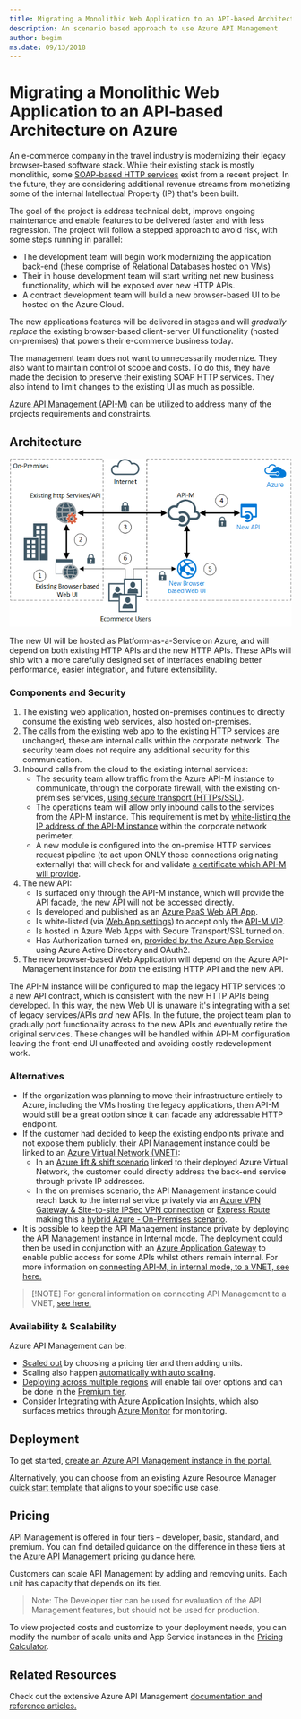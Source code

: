 ```yaml
---
title: Migrating a Monolithic Web Application to an API-based Architecture on Azure
description: An scenario based approach to use Azure API Management
author: begim
ms.date: 09/13/2018
---
```


# Migrating a Monolithic Web Application to an API-based Architecture on Azure

An e-commerce company in the travel industry is modernizing their legacy browser-based software stack.  While their existing stack is mostly monolithic, some [SOAP-based HTTP services][soap] exist from a recent project. In the future, they are considering additional revenue streams from monetizing some of the internal Intellectual Property (IP) that's been built.

The goal of the project is address technical debt, improve ongoing maintenance and enable features to be delivered faster and with less regression.  The project will follow a stepped approach to avoid risk, with some steps running in parallel:

* The development team will begin work modernizing the application back-end (these comprise of Relational Databases hosted on VMs)
* Their in house development team will start writing net new business functionality, which will be exposed over new HTTP APIs.
* A contract development team will build a new browser-based UI to be hosted on the Azure Cloud.

The new applications features will be delivered in stages and will *gradually replace* the existing browser-based client-server UI functionality (hosted on-premises) that powers their e-commerce business today.

The management team does not want to unnecessarily modernize. They also want to maintain control of scope and costs.  To do this, they have made the decision to preserve their existing SOAP HTTP services. They also intend to limit changes to the existing UI as much as possible.

[Azure API Management (API-M)][apim] can be utilized to address many of the projects requirements and constraints.

## Architecture

![Sample scenario architecture][architecture-diagram]

The new UI will be hosted as Platform-as-a-Service on Azure, and will depend on both existing HTTP APIs and the new HTTP APIs.  These APIs will ship with a more carefully designed set of interfaces enabling better performance, easier integration, and future extensibility.

### Components and Security

1. The existing web application, hosted on-premises continues to directly consume the existing web services, also hosted on-premises.
2. The calls from the existing web app to the existing HTTP services are unchanged, these are internal calls within the corporate network. The security team does not require any additional security for this communication.
3. Inbound calls from the cloud to the existing internal services:
    * The security team allow traffic from the Azure API-M instance to communicate, through the corporate firewall, with the existing on-premises services, [using secure transport (HTTPs/SSL)][apim-ssl].
    * The operations team will allow only inbound calls to the services from the API-M instance. This requirement is met by [white-listing the IP address of the API-M instance][apim-whitelist-ip] within the corporate network perimeter.
    * A new module is configured into the on-premise HTTP services request pipeline (to act upon ONLY those connections originating externally) that will check for and validate [a certificate which API-M will provide][apim-mutualcert-auth].
4. The new API:
    * Is surfaced only through the API-M instance, which will provide the API facade, the new API will not be accessed directly.
    * Is developed and published as an [Azure PaaS Web API App][azure-api-apps].
    * Is white-listed (via [Web App settings][azure-appservice-ip-restrict]) to accept only the [API-M VIP][apim-faq-vip].
    * Is hosted in Azure Web Apps with Secure Transport/SSL turned on.
    * Has Authorization turned on, [provided by the Azure App Service][azure-appservice-auth] using Azure Active Directory and OAuth2.
5. The new browser-based Web Application will depend on the Azure API-Management instance for *both* the existing HTTP API and the new API.

The API-M instance will be configured to map the legacy HTTP services to a new API contract, which is consistent with the new HTTP APIs being developed. In this way, the new Web UI is unaware it's integrating with a set of legacy services/APIs *and* new APIs. In the future, the project team plan to gradually port functionality across to the new APIs and eventually retire the original services. These changes will be handled within API-M configuration leaving the front-end UI unaffected and avoiding costly redevelopment work.

### Alternatives

* If the organization was planning to move their infrastructure entirely to Azure, including the VMs hosting the legacy applications, then API-M would still be a great option since it can facade any addressable HTTP endpoint.
* If the customer had decided to keep the existing endpoints private and not expose them publicly, their API Management instance could be linked to an [Azure Virtual Network (VNET)][azure-vnet]:
  * In an [Azure lift & shift scenario][azure-vm-lift-shift] linked to their deployed Azure Virtual Network, the customer could directly address the back-end service through private IP addresses.
  * In the on premises scenario, the API Management instance could reach back to the internal service privately via an [Azure VPN Gateway & Site-to-site IPSec VPN connection][azure-vpn] or [Express Route][azure-er] making this a [hybrid Azure - On-Premises scenario][azure-hybrid].
* It is possible to keep the API Management instance private by deploying the API Management instance in Internal mode. The deployment could then be used in conjunction with an [Azure Application Gateway][azure-appgw] to enable public access for some APIs whilst others remain internal. For more information on [connecting API-M, in internal mode, to a VNET, see here.][apim-vnet-internal]

>[!NOTE] For general information on connecting API Management to a VNET, [see here.][apim-vnet]

### Availability & Scalability

Azure API Management can be:

* [Scaled out][apim-scaleout] by choosing a pricing tier and then adding units.
* Scaling also happen [automatically with auto scaling][apim-autoscale].
* [Deploying across multiple regions][apim-multi-regions] will enable fail over options and can be done in the [Premium tier][apim-pricing].
* Consider [Integrating with Azure Application Insights][azure-apim-ai], which also surfaces metrics through [Azure Monitor][azure-mon] for monitoring.

## Deployment

To get started, [create an Azure API Management instance in the portal.][apim-create]

Alternatively, you can choose from an existing Azure Resource Manager [quick start template][azure-quickstart-templates-apim] that aligns to your specific use case.

## Pricing

API Management is offered in four tiers – developer, basic, standard, and premium.  You can find detailed guidance on the difference in these tiers at the [Azure API Management pricing guidance here.][apim-pricing]

Customers can scale API Management by adding and removing units. Each unit has capacity that depends on its tier.

> Note: The Developer tier can be used for evaluation of the API Management features, but should not be used for production.

To view projected costs and customize to your deployment needs, you can modify the number of scale units and App Service instances in the [Pricing Calculator][pricing-calculator].

## Related Resources

Check out the extensive Azure API Management [documentation and reference articles.][apim]

<!-- links -->
[apim-create]:/azure/api-management/get-started-create-service-instance
[apim-git]:/azure/api-management/api-management-configuration-repository-git
[apim-multi-regions]:/azure/api-management/api-management-howto-deploy-multi-region
[apim-autoscale]:/azure/api-management/api-management-howto-autoscale
[apim-scaleout]:/azure/api-management/upgrade-and-scale
[azure-apim-ai]:/azure/api-management/api-management-howto-app-insights
[azure-ai]:/azure/application-insights/
[azure-mon]:/azure/monitoring-and-diagnostics/monitoring-overview
[azure-appgw]:/azure/application-gateway/application-gateway-introduction
[apim-vnet-internal]:/azure/api-management/api-management-howto-integrate-internal-vnet-appgateway
[apim-vnet]:/azure/api-management/api-management-using-with-vnet
[azure-hybrid]:/azure/architecture/reference-architectures/hybrid-networking/
[azure-er]:/azure/expressroute/expressroute-introduction
[azure-vpn]:/azure/vpn-gateway/vpn-gateway-howto-site-to-site-resource-manager-portal
[azure-vnet]:/azure/virtual-network/virtual-networks-overview
[azure-appservice-auth]:/azure/app-service/app-service-authentication-overview#identity-providers
[apim-faq-vip]:/azure/api-management/api-management-faq#is-the-api-management-gateway-ip-address-constant-can-i-use-it-in-firewall-rules
[azure-appservice-ip-restrict]:/azure/app-service/app-service-ip-restrictions
[azure-api-apps]:/azure/app-service/
[apim-ssl]:/azure/api-management/api-management-howto-manage-protocols-ciphers
[apim-mutualcert-auth]:/azure/api-management/api-management-howto-mutual-certificates
[apim-whitelist-ip]:/azure/api-management/api-management-faq#is-the-api-management-gateway-ip-address-constant-can-i-use-it-in-firewall-rules
[anti-corruption-layer-pattern]:/azure/architecture/patterns/anti-corruption-layer
[apim]:azure/api-management/api-management-key-concepts
[apim-api-design-guidance]:/azure/architecture/best-practices/api-design
[visualstudio-youtube-solid-design]:https://youtu.be/agkWYPUcLpg
[azure-vm-lift-shift]:https://azure.microsoft.com/en-gb/resources/azure-virtual-datacenter-lift-and-shift-guide/
[standard-pricing-calc]: https://azure.com/e/
[premium-pricing-calc]: https://azure.com/e/
[apim-pricing]:https://azure.microsoft.com/en-gb/pricing/details/api-management/
[azure-quickstart-templates-apim]:https://azure.microsoft.com/resources/templates/?term=API+Management&pageNumber=1
[soap]:https://en.wikipedia.org/wiki/SOAP
[architecture-diagram]: ./media/apim-api-scenario/architecture-apim-api-scenario.png
[pricing-calculator]: https://azure.com/e/0e916a861fac464db61342d378cc0bd6